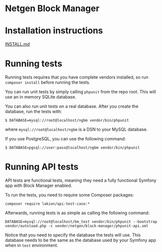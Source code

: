 Netgen Block Manager
====================

# Installation instructions

[INSTALL.md](INSTALL.md)

# Running tests

Running tests requires that you have complete vendors installed, so run `composer install` before running the tests.

You can run unit tests by simply calling `phpunit` from the repo root. This will use an in memory SQLite database.

You can also run unit tests on a real database. After you create the database, run the tests with:

```
$ DATABASE=mysql://root@localhost/ngbm vendor/bin/phpunit
```

where `mysql://root@localhost/ngbm` is a DSN to your MySQL database.

If you use PostgreSQL, you can use the following command:

```
$ DATABASE=pgsql://user:pass@localhost/ngbm vendor/bin/phpunit
```

# Running API tests

API tests are functional tests, meaning they need a fully functional Symfony app with Block Manager enabled.

To run the tests, you need to require some Composer packages:

```
composer require lakion/api-test-case:*
```

Afterwards, running tests is as simple as calling the following command:

```
DATABASE=mysql://root@localhost/bm_test vendor/bin/phpunit --bootstrap vendor/autoload.php -c vendor/netgen/block-manager/phpunit-api.xml
```

Notice that you need to specify the database the tests will use. This database needs to be the same as the database used by your Symfony app when in `test` environment.
